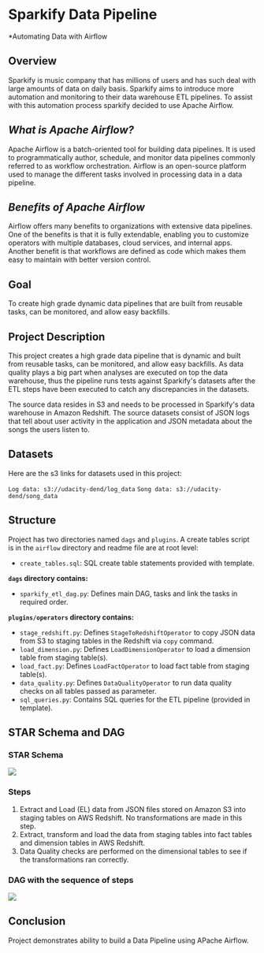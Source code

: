 # Sparkify Data Pipeline
*Automating Data with Airflow

## Overview

Sparkify is music company that has millions of users and has such deal with large amounts of data on daily basis. Sparkify aims to introduce more automation and monitoring to their data warehouse ETL pipelines. To assist with this automation process sparkify decided to use Apache Airflow.

## *What is Apache Airflow?*
Apache Airflow is a batch-oriented tool for building data pipelines. It is used to programmatically author, schedule, and monitor data pipelines commonly referred to as workflow orchestration. Airflow is an open-source platform used to manage the different tasks involved in processing data in a data pipeline. 

## *Benefits of Apache Airflow*
Airflow offers many benefits to organizations with extensive data pipelines. One of the benefits is that it is fully extendable, enabling you to customize operators with multiple databases, cloud services, and internal apps. Another benefit is that workflows are defined as code which makes them easy to maintain with better version control. 

## Goal
To create high grade dynamic data pipelines that are built from reusable tasks, can be monitored, and allow easy backfills. 

## Project Description

This project creates a high grade data pipeline that is dynamic and built from reusable tasks, can be monitored, and allow easy backfills. As data quality plays a big part when analyses are executed on top the data warehouse, thus the pipeline runs tests against Sparkify's datasets after the ETL steps have been executed to catch any discrepancies in the datasets.

The source data resides in S3 and needs to be processed in Sparkify's data warehouse in Amazon Redshift. The source datasets consist of JSON logs that tell about user activity in the application and JSON metadata about the songs the users listen to.

## Datasets
Here are the s3 links for datasets used in this project:

`Log data: s3://udacity-dend/log_data`
`Song data: s3://udacity-dend/song_data`

## Structure

Project has two directories named `dags` and `plugins`. A create tables script is in the `airflow` directory and readme file are at root level:

- `create_tables.sql`: SQL create table statements provided with template.

**`dags` directory contains:**

- `sparkify_etl_dag.py`: Defines main DAG, tasks and link the tasks in required order.

**`plugins/operators` directory contains:**

- `stage_redshift.py`: Defines `StageToRedshiftOperator` to copy JSON data from S3 to staging tables in the Redshift via `copy` command.
- `load_dimension.py`: Defines `LoadDimensionOperator` to load a dimension table from staging table(s).
- `load_fact.py`: Defines `LoadFactOperator` to load fact table from staging table(s).
- `data_quality.py`: Defines `DataQualityOperator` to run data quality checks on all tables passed as parameter.
- `sql_queries.py`: Contains SQL queries for the ETL pipeline (provided in template).

## STAR Schema and DAG

### STAR Schema
![](images/Schema.png)

### Steps
1. Extract and Load (EL) data from JSON files stored on Amazon S3 into staging tables on AWS Redshift. No transformations are made in this step.
2. Extract, transform and load the data from staging tables into fact tables and dimension tables in AWS Redshift.
3. Data Quality checks are performed on the dimensional tables to see if the transformations ran correctly.

### DAG with the sequence of steps
![](images/DAG.png)

## Conclusion
Project demonstrates ability to build a Data Pipeline using APache Airflow.
